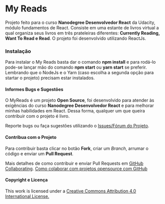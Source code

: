 My Reads
===================

Projeto feito para o curso **Nanodegree Desenvolvedor React** da Udacity, módulo fundamentos de React. Consiste em uma estante de livros virtual a qual organiza seus livros em três prateleiras diferentes: **Currently Reading, Want To Read e Read**. 
O projeto foi desenvolvido utilizando ReactJs.

### Instalação
Para instalar o My Reads basta dar o comando **npm install** e para rodá-lo pode-se lançar mão do comando **npm start** ou **yarn start** se preferir. Lembrando que o NodeJs e o Yarn (caso escolha a segunda opção para startar o projeto) precisam estar instalados.

#### Informes Bugs e Sugestões

O MyReads é um projeto **Open Source**, foi desenvolvido para atender às exigências do curso **Nanodegree Desenvolvedor React** e para melhorar minhas habilidades em React. Dessa forma, qualquer um que queira contribuir com o projeto é livro.

Reporte bugs ou faça sugestões utilizando o [Issues/Fórum do Projeto](https://github.com/saulocalixto/my-reads/issues).

#### Contribua com o Projeto

Para contribuir basta clicar no botão **Fork**, criar um *Branch*, arrumar o código e enviar um **Pull Request**.

Mais detalhes de como contribuir e enviar Pull Requests em [GitHub Collaborating](https://help.github.com/categories/63/articles).
[Como colaborar com projetos opensource com GitHub](http://www.youtube.com/watch?v=H3olaBo83As)

#### Copyright e Licença

This work is licensed under a [Creative Commons Attribution 4.0 International License.](http://creativecommons.org/licenses/by/4.0/)

